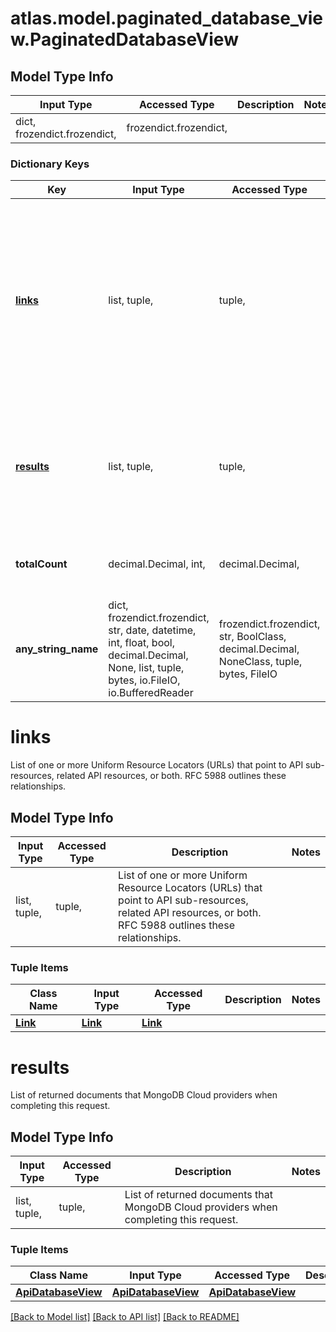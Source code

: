 # atlas.model.paginated_database_view.PaginatedDatabaseView

## Model Type Info
Input Type | Accessed Type | Description | Notes
------------ | ------------- | ------------- | -------------
dict, frozendict.frozendict,  | frozendict.frozendict,  |  | 

### Dictionary Keys
Key | Input Type | Accessed Type | Description | Notes
------------ | ------------- | ------------- | ------------- | -------------
**[links](#links)** | list, tuple,  | tuple,  | List of one or more Uniform Resource Locators (URLs) that point to API sub-resources, related API resources, or both. RFC 5988 outlines these relationships. | [optional] 
**[results](#results)** | list, tuple,  | tuple,  | List of returned documents that MongoDB Cloud providers when completing this request. | [optional] 
**totalCount** | decimal.Decimal, int,  | decimal.Decimal,  | Number of documents returned in this response. | [optional] value must be a 32 bit integer
**any_string_name** | dict, frozendict.frozendict, str, date, datetime, int, float, bool, decimal.Decimal, None, list, tuple, bytes, io.FileIO, io.BufferedReader | frozendict.frozendict, str, BoolClass, decimal.Decimal, NoneClass, tuple, bytes, FileIO | any string name can be used but the value must be the correct type | [optional]

# links

List of one or more Uniform Resource Locators (URLs) that point to API sub-resources, related API resources, or both. RFC 5988 outlines these relationships.

## Model Type Info
Input Type | Accessed Type | Description | Notes
------------ | ------------- | ------------- | -------------
list, tuple,  | tuple,  | List of one or more Uniform Resource Locators (URLs) that point to API sub-resources, related API resources, or both. RFC 5988 outlines these relationships. | 

### Tuple Items
Class Name | Input Type | Accessed Type | Description | Notes
------------- | ------------- | ------------- | ------------- | -------------
[**Link**](Link.md) | [**Link**](Link.md) | [**Link**](Link.md) |  | 

# results

List of returned documents that MongoDB Cloud providers when completing this request.

## Model Type Info
Input Type | Accessed Type | Description | Notes
------------ | ------------- | ------------- | -------------
list, tuple,  | tuple,  | List of returned documents that MongoDB Cloud providers when completing this request. | 

### Tuple Items
Class Name | Input Type | Accessed Type | Description | Notes
------------- | ------------- | ------------- | ------------- | -------------
[**ApiDatabaseView**](ApiDatabaseView.md) | [**ApiDatabaseView**](ApiDatabaseView.md) | [**ApiDatabaseView**](ApiDatabaseView.md) |  | 

[[Back to Model list]](../../README.md#documentation-for-models) [[Back to API list]](../../README.md#documentation-for-api-endpoints) [[Back to README]](../../README.md)

